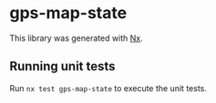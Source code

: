 # gps-map-state

This library was generated with [Nx](https://nx.dev).

## Running unit tests

Run `nx test gps-map-state` to execute the unit tests.

